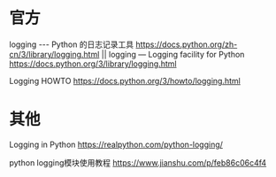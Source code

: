 
# 官方

logging --- Python 的日志记录工具 https://docs.python.org/zh-cn/3/library/logging.html || logging — Logging facility for Python https://docs.python.org/3/library/logging.html

Logging HOWTO https://docs.python.org/3/howto/logging.html

# 其他

Logging in Python https://realpython.com/python-logging/

python logging模块使用教程 https://www.jianshu.com/p/feb86c06c4f4
